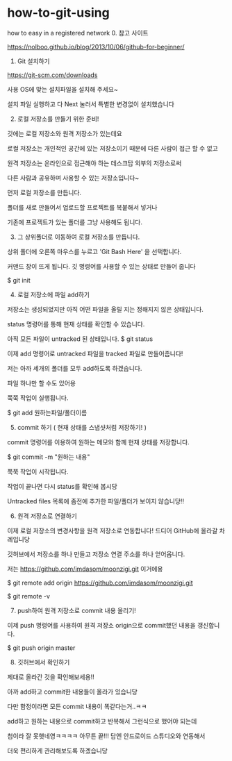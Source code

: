 # how-to-git-using
 how to easy in a registered network
0. 참고 사이트

https://nolboo.github.io/blog/2013/10/06/github-for-beginner/

1. Git 설치하기

https://git-scm.com/downloads

사용 OS에 맞는 설치파일을 설치해 주세요~

설치 파일 실행하고 다 Next 눌러서 특별한 변경없이 설치했습니다

2. 로컬 저장소를 만들기 위한 준비!

깃에는 로컬 저장소와 원격 저장소가 있는데요

로컬 저장소는 개인적인 공간에 있는 저장소이기 때문에 다른 사람이 접근 할 수 없고

원격 저장소는 온라인으로 접근해야 하는 데스크탑 외부의 저장소로써 

다른 사람과 공유하며 사용할 수 있는 저장소입니다~


먼저 로컬 저장소를 만듭니다.

폴더를 새로 만들어서 업로드할 프로젝트를 복붙해서 넣거나

기존에 프로젝트가 있는 폴더를 그냥 사용해도 됩니다.


3. 그 상위폴더로 이동하여 로컬 저장소를 만듭니다.

상위 폴더에 오른쪽 마우스를 누르고 'Git Bash Here' 을 선택합니다.

커맨드 창이 뜨게 됩니다. 깃 명령어를 사용할 수 있는 상태로 만들어 줍니다

$ git init


4. 로컬 저장소에 파일 add하기

저장소는 생성되었지만 아직 어떤 파일을 올릴 지는 정해지지 않은 상태입니다.

status 명령어를 통해 현재 상태를 확인할 수 있습니다.

아직 모든 파일이 untracked 된 상태입니다.
$ git status


이제 add 명령어로 untracked 파일을 tracked 파일로 만들어줍니다!

저는 아까 세개의 폴더를 모두 add하도록 하겠습니다.

파일 하나만 할 수도 있어용

쭉쭉 작업이 실행됩니다.

$ git add 원하는파일/폴더이름

5. commit 하기 ( 현재 상태를 스냅샷처럼 저장하기! )

commit 명령어를 이용하여 원하는 메모와 함께 현재 상태를 저장합니다.

$ git commit -m "원하는 내용"

쭉쭉 작업이 시작됩니다.

작업이 끝나면 다시 status를 확인해 봅시당

Untracked files 목록에 좀전에 추가한 파일/폴더가 보이지 않습니당!!

6. 원격 저장소로 연결하기

이제 로컬 저장소의 변경사항을 원격 저장소로 연동합니다! 드디어 GitHub에 올라갈 차례입니당

깃허브에서 저장소를 하나 만들고 저장소 연결 주소를 하나 얻어옵니다.

저는 https://github.com/imdasom/moonzigi.git 이거에용


$ git remote add origin https://github.com/imdasom/moonzigi.git

$ git remote -v


7. push하여 원격 저장소로 commit 내용 올리기!

이제 push 명령어를 사용하여 원격 저장소 origin으로 commit했던 내용을 갱신합니다.

$ git push origin master

8. 깃허브에서 확인하기

제대로 올라간 것을 확인해보세용!!

아까 add하고 commit한 내용들이 올라가 있습니당

다만 함정이라면 모든 commit 내용이 똑같다는거..ㅋㅋ

add하고 원하는 내용으로 commit하고 반복해서 그런식으로 했어야 되는데

첨이라 잘 못햇네영ㅋㅋㅋㅋ 아무튼 끝!!! 담엔 안드로이드 스튜디오와 연동해서

더욱 편리하게 관리해보도록 하겠습니당

